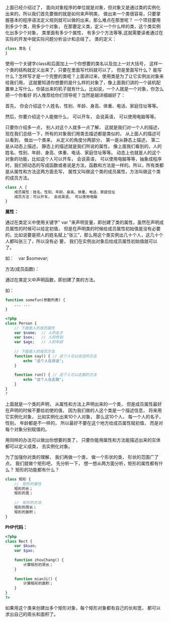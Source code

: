 上面已经介绍过了， 面向对象程序的单位就是对象，但对象又是通过类的实例化出来的，所以我们首先要做的就是如何来声明类， 做出来一个类很容易，只要掌握基本的程序语法定义规则就可以做的出来，那么难点在那里呢？ 一个项目要用到多少个类，用多少个对象， 在那要定义类，定义一个什么样的类，这个类实例化出多少个对象， 类里面有多少个属性， 有多少个方法等等,这就需要读者通过在实际的开发中就实际问题分析设计和总结了。 类的定义：

```php
class 类名 {
}
```

使用一个关键字class和后面加上一个你想要的类名以及加上一对大括号， 这样一个类的结构就定义出来了，只要在里面写代码就可以了， 但是里面写什么？ 能写什么？怎样写才是一个完整的类呢？上面讲过来，使用类是为了让它实例出对象来给我们用， 这就要知道你想要的是什么样的对象了，像上面我们讲的一个装机配置单上写什么，你装出来的机子就有什么。比如说，一个人就是一个对象，你怎么把一个你看好 的人推荐给你们领导呢？当然是越详细越好了：

首先， 你会介绍这个人姓名、性别、年龄、身高、体重、电话、家庭住址等等。

然后，你要介绍这个人能做什么， 可以开车， 会说英语， 可以使用电脑等等。

只要你介绍多一点， 别人对这个人就多一点了解， 这就是我们对一个人的描述， 现在我们总结一下，所有的对象我们用类去描述都是类似的， 从上面人的描述可以看到， 做出一个类来， 从定义的角度分两部分， 第一是从静态上描述， 第二是从动态上描述， 静态上的描述就是我们所说的属性， 像上面我们看到的，人的姓名、性别、年龄、身高、体重、电话、家庭住址等等。 动态上也就是人的这个对象的功能，比如这个人可以开车， 会说英语， 可以使用电脑等等，抽象成程序时，我们把动态的写成函数或者说是方法，函数和方法是一样的。所以，所有类都是从属性和方法这两方面去写， 属性又叫做这个类的成员属性，方法叫做这个类的成员方法。

```php
class 人 {
    成员属性：姓名、性别、年龄、身高、体重、电话、家庭住址
    成员方法：可以开车， 会说英语， 可以使用电脑
}
```

**属性：**

通过在类定义中使用关键字" var "来声明变量，即创建了类的属性，虽然在声明成员属性的时候可以给定初值， 但是在声明类的时候给成员属性初始值是没有必要的，比如说要是把人的姓名赋上“张三”，那么用这个类实例出几十个人，这几十个人都叫张三了，所以没有必 要， 我们在实例出对象后给成员属性初始值就可以了。

如：　var $somevar;

方法(成员函数)：

通过在类定义中声明函数，即创建了类的方法。

如：

```php
function somefun(参数列表) {
    ... ...
}
```

```php
<?php
class Person {
    // 下面是人的成员属性
    var $name;  // 人的名子
    var $sex;   // 人的性别
    var $age;   // 人的年龄
 
    // 下面是人的成员方法
    function say() { // 这个人可以说话的方法
        echo "这个人在说话";
    }
 
    function run() { // 这个人可以走路的方法
        echo "这个人在走路";
    }
}
?
```

上面就是一个类的声明， 从属性和方法上声明出来的一个类， 但是成员属性最好在声明的时候不要给初使的值， 因为我们做的人这个类是一个描述信息， 将来用它实例化对象， 比如实例化出来10个人对象， 那么这10个人， 每一个人的名子， 性别， 年龄都是不一样的， 所以最好不要在这个地方给成员属性赋初值， 而是对每个对象分别赋值的。

用同样的办法可以做出你想要的类了， 只要你能用属性和方法能描述出来的实体都可以定义成类， 去实例化对象。

为了加强你对类的理解， 我们再做一个类， 做一个形状的类， 形状的范围广了点， 我们就做个矩形吧， 先分析一下， 想一想从两方面分析，矩形的属性都有什么？ 矩形的功能都有什么？

```php
class 矩形 {
    //　矩形的属性
    矩形的长；
    矩形的宽；
 
    //　矩形的方法
    矩形的周长；
    矩形的面积；
}
```

**PHP代码：**

```php
<?php
class Rect {
    var $kuan;
    var $gao;
 
    function zhouChang() {
        计算矩形的周长；
    }
 
    function mianJi() {
        计算矩形的面积；
    }
}
?>
```
如果用这个类来创建出多个矩形对象，每个矩形对象都有自己的长和宽， 都可以求出自己的周长和面积了。
